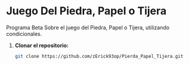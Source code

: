 # Juego Del Piedra, Papel o Tijera

Programa Beta Sobre el juego del Piedra, Papel o Tijera, utilizando condicionales.

1. **Clonar el repositorio:**
   ```bash
   git clone https://github.com/zErick93op/Pierda_Papel_Tijera.git

   ```


